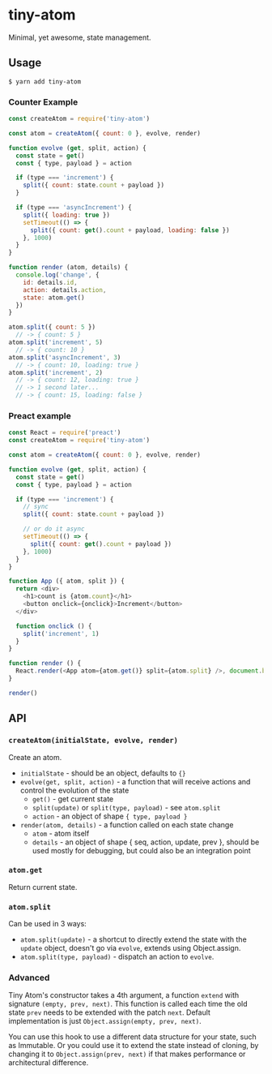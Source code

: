 # tiny-atom

Minimal, yet awesome, state management.

## Usage

    $ yarn add tiny-atom

### Counter Example

```js
const createAtom = require('tiny-atom')

const atom = createAtom({ count: 0 }, evolve, render)

function evolve (get, split, action) {
  const state = get()
  const { type, payload } = action

  if (type === 'increment') {
    split({ count: state.count + payload })
  }

  if (type === 'asyncIncrement') {
    split({ loading: true })
    setTimeout(() => {
      split({ count: get().count + payload, loading: false })
    }, 1000)
  }
}

function render (atom, details) {
  console.log('change', {
    id: details.id,
    action: details.action,
    state: atom.get()
  })
}

atom.split({ count: 5 })
  // -> { count: 5 }
atom.split('increment', 5)
  // -> { count: 10 }
atom.split('asyncIncrement', 3)
  // -> { count: 10, loading: true }
atom.split('increment', 2)
  // -> { count: 12, loading: true }
  // -> 1 second later...
  // -> { count: 15, loading: false }
```

### Preact example

```js
const React = require('preact')
const createAtom = require('tiny-atom')

const atom = createAtom({ count: 0 }, evolve, render)

function evolve (get, split, action) {
  const state = get()
  const { type, payload } = action

  if (type === 'increment') {
    // sync
    split({ count: state.count + payload })

    // or do it async
    setTimeout(() => {
      split({ count: get().count + payload })
    }, 1000)
  }
}

function App ({ atom, split }) {
  return <div>
    <h1>count is {atom.count}</h1>
    <button onclick={onclick}>Increment</button>
  </div>

  function onclick () {
    split('increment', 1)
  }
}

function render () {
  React.render(<App atom={atom.get()} split={atom.split} />, document.body, document.body.lastChild)
}

render()
```

## API

### `createAtom(initialState, evolve, render)`

Create an atom.

* `initialState` - should be an object, defaults to `{}`
* `evolve(get, split, action)` - a function that will receive actions and control the evolution of the state
  * `get()` - get current state
  * `split(update)` or `split(type, payload)` - see `atom.split`
  * `action` - an object of shape `{ type, payload }`
* `render(atom, details)` - a function called on each state change
  * `atom` - atom itself
  * `details` - an object of shape { seq, action, update, prev }, should be used mostly for debugging, but could also be an integration point

### `atom.get`

Return current state.

### `atom.split`

Can be used in 3 ways:

* `atom.split(update)` - a shortcut to directly extend the state with the `update` object, doesn't go via `evolve`, extends using Object.assign.
* `atom.split(type, payload)` - dispatch an action to `evolve`.

### Advanced

Tiny Atom's constructor takes a 4th argument, a function `extend` with signature `(empty, prev, next)`. This function is called each time the old state `prev` needs to be extended with the patch `next`. Default implementation is just `Object.assign(empty, prev, next)`.

You can use this hook to use a different data structure for your state, such as Immutable. Or you could use it to extend the state instead of cloning, by changing it to `Object.assign(prev, next)` if that makes performance or architectural difference.

